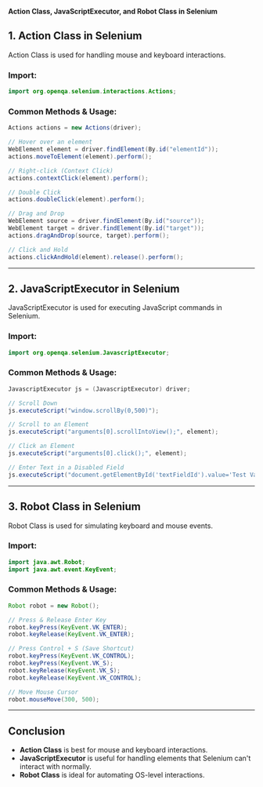 **Action Class, JavaScriptExecutor, and Robot Class in Selenium**

## 1. **Action Class in Selenium**
Action Class is used for handling mouse and keyboard interactions.

### **Import:**
```java
import org.openqa.selenium.interactions.Actions;
```

### **Common Methods & Usage:**
```java
Actions actions = new Actions(driver);

// Hover over an element
WebElement element = driver.findElement(By.id("elementId"));
actions.moveToElement(element).perform();

// Right-click (Context Click)
actions.contextClick(element).perform();

// Double Click
actions.doubleClick(element).perform();

// Drag and Drop
WebElement source = driver.findElement(By.id("source"));
WebElement target = driver.findElement(By.id("target"));
actions.dragAndDrop(source, target).perform();

// Click and Hold
actions.clickAndHold(element).release().perform();
```

---
## 2. **JavaScriptExecutor in Selenium**
JavaScriptExecutor is used for executing JavaScript commands in Selenium.

### **Import:**
```java
import org.openqa.selenium.JavascriptExecutor;
```

### **Common Methods & Usage:**
```java
JavascriptExecutor js = (JavascriptExecutor) driver;

// Scroll Down
js.executeScript("window.scrollBy(0,500)");

// Scroll to an Element
js.executeScript("arguments[0].scrollIntoView();", element);

// Click an Element
js.executeScript("arguments[0].click();", element);

// Enter Text in a Disabled Field
js.executeScript("document.getElementById('textFieldId').value='Test Value'");
```

---
## 3. **Robot Class in Selenium**
Robot Class is used for simulating keyboard and mouse events.

### **Import:**
```java
import java.awt.Robot;
import java.awt.event.KeyEvent;
```

### **Common Methods & Usage:**
```java
Robot robot = new Robot();

// Press & Release Enter Key
robot.keyPress(KeyEvent.VK_ENTER);
robot.keyRelease(KeyEvent.VK_ENTER);

// Press Control + S (Save Shortcut)
robot.keyPress(KeyEvent.VK_CONTROL);
robot.keyPress(KeyEvent.VK_S);
robot.keyRelease(KeyEvent.VK_S);
robot.keyRelease(KeyEvent.VK_CONTROL);

// Move Mouse Cursor
robot.mouseMove(300, 500);
```

---
## **Conclusion**
- **Action Class** is best for mouse and keyboard interactions.
- **JavaScriptExecutor** is useful for handling elements that Selenium can't interact with normally.
- **Robot Class** is ideal for automating OS-level interactions.
